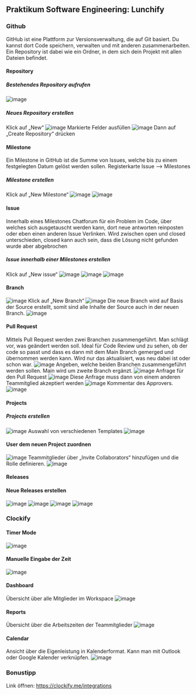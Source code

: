 ## Praktikum Software Engineering: Lunchify
### Github
GitHub ist eine Plattform zur Versionsverwaltung, die auf Git basiert. Du kannst dort Code speichern, verwalten und mit anderen zusammenarbeiten. Ein Repository ist dabei wie ein Ordner, in dem sich dein Projekt mit allen Dateien befindet.

#### Repository
##### Bestehendes Repository aufrufen
![image](https://github.com/user-attachments/assets/f28c0cc6-3fd0-4742-89d8-20fcb8782469)
##### Neues Repository erstellen
Klick auf „New“
![image](https://github.com/user-attachments/assets/35a119b8-5871-4040-aa76-205903799304)
Markierte Felder ausfüllen
![image](https://github.com/user-attachments/assets/288c404d-a995-4662-a1dc-958212ad00b7)
Dann auf „Create Repository“ drücken

#### Milestone
Ein Milestone in GitHub ist die Summe von Issues, welche bis zu einem festgelegten Datum gelöst werden sollen.
Registerkarte Issue --> Milestones
##### Milestone erstellen
Klick auf „New Milestone“
![image](https://github.com/user-attachments/assets/14a92aa2-3037-4e3c-8fcf-b7ddc60b36a2)
![image](https://github.com/user-attachments/assets/6166aa11-7c12-485f-bc58-85ffb34dcf7f)

#### Issue
Innerhalb eines Milestones
Chatforum für ein Problem im Code, über welches sich ausgetauscht werden kann, dort neue antworten reinposten oder eben einen anderen Issue Verlinken.
Wird zwischen open und closed unterschieden, closed kann auch sein, dass die Lösung nicht gefunden wurde aber abgebrochen
##### Issue innerhalb einer Milestones erstellen
Klick auf „New issue“
![image](https://github.com/user-attachments/assets/308efbab-ec11-4c76-9a2a-667a74da3684)
![image](https://github.com/user-attachments/assets/77ddd3ad-914c-44e6-b138-3291f7580981)
![image](https://github.com/user-attachments/assets/014aab6e-c284-4c2b-9876-aceafeb518d0)

#### Branch
![image](https://github.com/user-attachments/assets/a85dadb0-188a-4b7d-b853-72d4991e9b05)
Klick auf „New Branch“
![image](https://github.com/user-attachments/assets/d988a20c-1296-44fb-b0b3-fbf2fee40e12)
Die neue Branch wird auf Basis der Source erstellt, somit sind alle Inhalte der Source auch in der neuen Branch.
![image](https://github.com/user-attachments/assets/79041b16-8fa0-47fa-a081-c2ed2fc5efaf)

#### Pull Request
Mittels Pull Request werden zwei Branchen zusammengeführt.
Man schlägt vor, was geändert werden soll.
Ideal für Code Review und zu sehen, ob der code so passt und dass es dann mit dem Main Branch gemerged und übernommen werden kann. Wird nur das aktualisiert, was neu dabei ist oder schon war. 
![image](https://github.com/user-attachments/assets/f6238901-5401-429a-9db9-c18f5b60de30)
Angeben, welche beiden Branchen zusammengeführt werden sollen.
Main wird um zweite Branch ergänzt.
![image](https://github.com/user-attachments/assets/444b72bf-3bca-404c-a9b7-ab5ccd4c360d)
Anfrage für den Pull Request
![image](https://github.com/user-attachments/assets/2b297c0a-df1f-4c84-a97c-874df5e7db75)
Diese Anfrage muss dann von einem anderen Teammitglied akzeptiert werden
![image](https://github.com/user-attachments/assets/c0a9e6f2-1bee-4da7-b77f-902ebdfd7b01)
Kommentar des Approvers.
![image](https://github.com/user-attachments/assets/2d8b53b8-e7fd-4b05-b14e-0c8c2671ef92)

#### Projects
##### Projects erstellen
![image](https://github.com/user-attachments/assets/10412c81-5894-4687-bc05-c3f38b14579f)
Auswahl von verschiedenen Templates
![image](https://github.com/user-attachments/assets/0a721210-cfff-460a-b565-6eaee0070f91)
#### User dem neuen Project zuordnen
![image](https://github.com/user-attachments/assets/37a133cb-f476-4425-9096-61aca5b8fdd6)
Teammitglieder über „Invite Collaborators“ hinzufügen und die Rolle definieren.
![image](https://github.com/user-attachments/assets/1a0df6a4-d17e-4de8-90d5-3a86ac86256a)
#### Releases
#### Neue Releases erstellen
![image](https://github.com/user-attachments/assets/8214517f-b847-4a18-b7ea-7c2aa9274789)
![image](https://github.com/user-attachments/assets/7adf21ae-4249-4ed3-8134-2385403ea704)
![image](https://github.com/user-attachments/assets/e8a2c308-2886-463e-9f97-c11243e8676d)
![image](https://github.com/user-attachments/assets/9c478682-1cbc-48eb-9d15-a0f972231380)


### Clockify
#### Timer Mode
![image](https://github.com/user-attachments/assets/8342b262-056c-4df4-8c54-2950db71571d)
#### Manuelle Eingabe der Zeit
![image](https://github.com/user-attachments/assets/0baa90a6-bfec-4b96-9770-b702b02b6aca)
#### Dashboard
Übersicht über alle Mitglieder im Workspace
![image](https://github.com/user-attachments/assets/5b1a80f9-0227-4d17-9a28-3476a75b9fa0)
#### Reports
Übersicht über die Arbeitszeiten der Teammitglieder
![image](https://github.com/user-attachments/assets/979b41bf-fc85-4e60-b389-1ec79a0a0f41)
#### Calendar
Ansicht über die Eigenleistung in Kalenderformat. 
Kann man mit Outlook oder Google Kalender verknüpfen.
![image](https://github.com/user-attachments/assets/89f300b8-ed1a-4fe3-a549-74698d73fd8d)
### Bonustipp
Link öffnen: https://clockify.me/integrations

